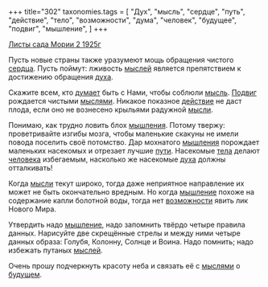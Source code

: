 +++
title="302"
taxonomies.tags = [
 "Дух",
 "мысль",
 "сердце",
 "путь",
 "действие",
 "тело",
 "возможности",
 "дума",
 "человек",
 "будущее",
 "подвиг",
 "мышление",
]
+++

[Листы сада Мории 2 1925г](/agni/1925)

Пусть новые страны также уразумеют мощь обращения чистого [сердца](/tags/сердце). Пусть поймут: лживость [мыслей](/tags/[мысль](/tags/мысль)) является препятствием к достижению обращения [духа](/tags/Дух).   

Скажите всем, кто [думает](/tags/дума) быть с Нами, чтобы соблюли [мысль](/tags/мысль). [Подвиг](/tags/подвиг) рождается чистыми [мыслями](/tags/мысль). Никакое показное [действие](/tags/действие) не даст плода, если оно не вознесено крыльями радужной [мысли](/tags/мысль).   

Понимаю, как трудно ловить блох [мышления](/tags/[мышление](/tags/мышление)). Потому твержу: проветривайте изгибы мозга, чтобы маленькие скакуны не имели повода поселить своё потомство. Дар мохнатого [мышления](/tags/[мышление](/tags/мышление)) порождает маленьких насекомых и отрезает лучшие [пути](/tags/путь). Насекомые [тела](/tags/тело) делают [человека](/tags/человек) избегаемым, насколько же насекомые [духа](/tags/Дух) должны отталкивать!   

Когда [мысли](/tags/мысль) текут широко, тогда даже неприятное направление их может не быть окончательно вредным. Но когда [мышление](/tags/мышление) похоже на содержание капли болотной воды, тогда нет [возможности](/tags/возможности) явить лик Нового Мира.   

Утвердить надо [мышление](/tags/мышление), надо запомнить твёрдо четыре правила данных. Нарисуйте две скрещённые стрелы и между ними четыре данных образа: Голубя, Колонну, Солнце и Воина. Надо помнить; надо избежать путаных [мыслей](/tags/[мысль](/tags/мысль)).   

Очень прошу подчеркнуть красоту неба и связать её с [мыслями](/tags/мысль) о [будущем](/tags/будущее).   

